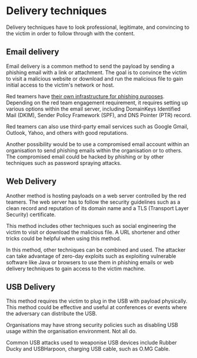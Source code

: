# Delivery techniques

Delivery techniques have to look professional, legitimate, and convincing to the victim in order to follow through 
with the content.

## Email delivery

Email delivery is a common method to send the payload by sending a phishing email with a link or attachment. The goal 
is to convince the victim to visit a malicious website or download and run the malicious file to gain initial access 
to the victim's network or host.

Red teamers have [their own infrastructure for phishing purposes](red-iac:index). Depending on 
the red team engagement requirement, it requires setting up various options within the email server, including 
DomainKeys Identified Mail (DKIM), Sender Policy Framework (SPF), and DNS Pointer (PTR) record.

Red teamers can also use third-party email services such as Google Gmail, Outlook, Yahoo, and others with good 
reputations.

Another possibility would be to use a compromised email account within an organisation to send phishing emails 
within the organisation or to others. The compromised email could be hacked by phishing or by other techniques 
such as password spraying attacks.

## Web Delivery

Another method is hosting payloads on a web server controlled by the red teamers. The web server has to follow 
the security guidelines such as a clean record and reputation of its domain name and a TLS (Transport Layer Security) 
certificate. 

This method includes other techniques such as social engineering the victim to visit or download the malicious file. 
A URL shortener and other tricks could be helpful when using this method.

In this method, other techniques can be combined and used. The attacker can take advantage of zero-day exploits 
such as exploiting vulnerable software like Java or browsers to use them in phishing emails or web delivery 
techniques to gain access to the victim machine.

## USB Delivery

This method requires the victim to plug in the USB with payload physically. This method could be effective and 
useful at conferences or events where the adversary can distribute the USB.

Organisations may have strong security policies such as disabling USB usage within the organisation environment. 
Not all do.

Common USB attacks used to weaponise USB devices include Rubber Ducky and USBHarpoon, charging USB cable, 
such as O.MG Cable. 